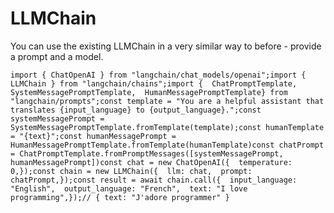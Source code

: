LLMChain
========

You can use the existing LLMChain in a very similar way to before - provide a prompt and a model.

    import { ChatOpenAI } from "langchain/chat_models/openai";import { LLMChain } from "langchain/chains";import {  ChatPromptTemplate,  SystemMessagePromptTemplate,  HumanMessagePromptTemplate} from "langchain/prompts";const template = "You are a helpful assistant that translates {input_language} to {output_language}.";const systemMessagePrompt = SystemMessagePromptTemplate.fromTemplate(template);const humanTemplate = "{text}";const humanMessagePrompt = HumanMessagePromptTemplate.fromTemplate(humanTemplate)const chatPrompt = ChatPromptTemplate.fromPromptMessages([systemMessagePrompt, humanMessagePrompt])const chat = new ChatOpenAI({  temperature: 0,});const chain = new LLMChain({  llm: chat,  prompt: chatPrompt,});const result = await chain.call({  input_language: "English",  output_language: "French",  text: "I love programming",});// { text: "J'adore programmer" }